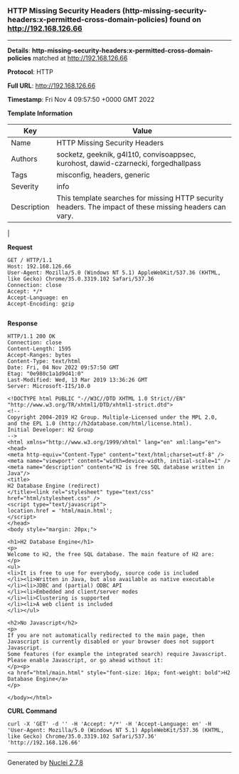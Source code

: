 ### HTTP Missing Security Headers (http-missing-security-headers:x-permitted-cross-domain-policies) found on http://192.168.126.66
---
**Details**: **http-missing-security-headers:x-permitted-cross-domain-policies**  matched at http://192.168.126.66

**Protocol**: HTTP

**Full URL**: http://192.168.126.66

**Timestamp**: Fri Nov 4 09:57:50 +0000 GMT 2022

**Template Information**

| Key | Value |
|---|---|
| Name | HTTP Missing Security Headers |
| Authors | socketz, geeknik, g4l1t0, convisoappsec, kurohost, dawid-czarnecki, forgedhallpass |
| Tags | misconfig, headers, generic |
| Severity | info |
| Description | This template searches for missing HTTP security headers. The impact of these missing headers can vary.
 |

**Request**
```http
GET / HTTP/1.1
Host: 192.168.126.66
User-Agent: Mozilla/5.0 (Windows NT 5.1) AppleWebKit/537.36 (KHTML, like Gecko) Chrome/35.0.3319.102 Safari/537.36
Connection: close
Accept: */*
Accept-Language: en
Accept-Encoding: gzip


```

**Response**
```http
HTTP/1.1 200 OK
Connection: close
Content-Length: 1595
Accept-Ranges: bytes
Content-Type: text/html
Date: Fri, 04 Nov 2022 09:57:50 GMT
Etag: "0e980c1a1d9d41:0"
Last-Modified: Wed, 13 Mar 2019 13:36:26 GMT
Server: Microsoft-IIS/10.0

<!DOCTYPE html PUBLIC "-//W3C//DTD XHTML 1.0 Strict//EN" "http://www.w3.org/TR/xhtml1/DTD/xhtml1-strict.dtd">
<!--
Copyright 2004-2019 H2 Group. Multiple-Licensed under the MPL 2.0,
and the EPL 1.0 (http://h2database.com/html/license.html).
Initial Developer: H2 Group
-->
<html xmlns="http://www.w3.org/1999/xhtml" lang="en" xml:lang="en">
<head>
<meta http-equiv="Content-Type" content="text/html;charset=utf-8" />
<meta name="viewport" content="width=device-width, initial-scale=1" />
<meta name="description" content="H2 is free SQL database written in Java"/>
<title>
H2 Database Engine (redirect)
</title><link rel="stylesheet" type="text/css" href="html/stylesheet.css" />
<script type="text/javascript">
location.href = 'html/main.html';
</script>
</head>
<body style="margin: 20px;">

<h1>H2 Database Engine</h1>
<p>
Welcome to H2, the free SQL database. The main feature of H2 are:
</p>
<ul>
<li>It is free to use for everybody, source code is included
</li><li>Written in Java, but also available as native executable
</li><li>JDBC and (partial) ODBC API
</li><li>Embedded and client/server modes
</li><li>Clustering is supported
</li><li>A web client is included
</li></ul>

<h2>No Javascript</h2>
<p>
If you are not automatically redirected to the main page, then
Javascript is currently disabled or your browser does not support Javascript.
Some features (for example the integrated search) require Javascript.
Please enable Javascript, or go ahead without it:
</p><p>
<a href="html/main.html" style="font-size: 16px; font-weight: bold">H2 Database Engine</a>
</p>

</body></html>

```


**CURL Command**
```
curl -X 'GET' -d '' -H 'Accept: */*' -H 'Accept-Language: en' -H 'User-Agent: Mozilla/5.0 (Windows NT 5.1) AppleWebKit/537.36 (KHTML, like Gecko) Chrome/35.0.3319.102 Safari/537.36' 'http://192.168.126.66'
```
---
Generated by [Nuclei 2.7.8](https://github.com/projectdiscovery/nuclei)